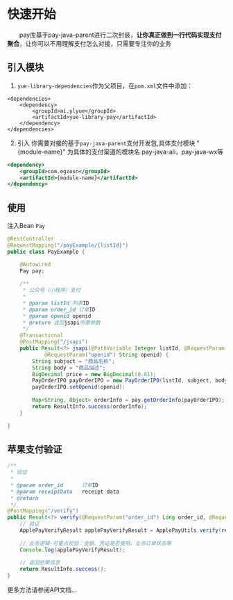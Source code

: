 # 快速开始
　　pay库基于pay-java-parent进行二次封装，**让你真正做到一行代码实现支付聚合**，让你可以不用理解支付怎么对接，只需要专注你的业务

## 引入模块
1. `yue-library-dependencies`作为父项目，在`pom.xml`文件中添加：
``` pom
<dependencies>
	<dependency>
		<groupId>ai.ylyue</groupId>
		<artifactId>yue-library-pay</artifactId>
	</dependency>
</dependencies>
```

2. 引入 你需要对接的基于`pay-java-parent`支付开发包,具体支付模块 "{module-name}" 为具体的支付渠道的模块名 pay-java-ali，pay-java-wx等
```xml
<dependency>
	<groupId>com.egzosn</groupId>
	<artifactId>{module-name}</artifactId>
</dependency>
```

## 使用
注入Bean `Pay`
```java
@RestController
@RequestMapping("/payExample/{listId}")
public class PayExample {

	@Autowired
	Pay pay;
	
    /**
     * 公众号（小程序）支付
     * 
     * @param listId 列表ID
     * @param order_id 订单ID
     * @param openid openid
     * @return 返回jsapi所需参数
     */
	@Transactional
	@PostMapping("/jsapi")
	public Result<?> jsapi(@PathVariable Integer listId, @RequestParam("order_id") Long order_id,
			@RequestParam("openid") String openid) {
		String subject = "商品名称";
		String body = "商品描述";
		BigDecimal price = new BigDecimal(0.01);
		PayOrderIPO payOrderIPO = new PayOrderIPO(listId, subject, body, price, WxTransactionType.JSAPI);
		payOrderIPO.setOpenid(openid);
		
		Map<String, Object> orderInfo = pay.getOrderInfo(payOrderIPO);
		return ResultInfo.success(orderInfo);
	}
	
}
```

## 苹果支付验证
```java
/**
 * 验证
 * 
 * @param order_id		订单ID
 * @param receiptData	receipt-data
 * @return
 */
@PostMapping("/verify")
public Result<?> verify(@RequestParam("order_id") Long order_id, @RequestParam("receipt-data") String receiptData) {
	// 验证
	ApplePayVerifyResult applePayVerifyResult = ApplePayUtils.verify(receiptData);
	
	// 业务逻辑-可重点校验：金额、凭证是否使用、业务订单状态等
	Console.log(applePayVerifyResult);
	
	// 返回结果信息
	return ResultInfo.success();
}
```
更多方法请参阅API文档...